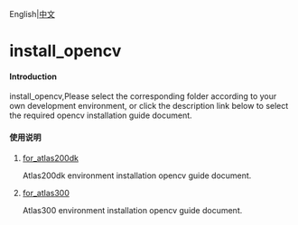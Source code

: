 English|[中文](README.md)

# install_opencv

#### Introduction

install_opencv,Please select the corresponding folder according to your own development environment, or click the description link below to select the required opencv installation guide document.

#### 使用说明

1. [for_atlas200dk](https://gitee.com/ascend/samples/tree/master/common/install_opencv/for_atlas200dk)

   Atlas200dk environment installation opencv guide document.

2. [for_atlas300](https://gitee.com/ascend/samples/tree/master/common/install_opencv/for_atlas300)

   Atlas300 environment installation opencv guide document.